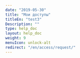 ```yaml
---
date: "2019-05-30"
title: "Мои доступы"
titleEn: "test3"
Description: ""
type: help_doc
layout: help_doc
weight: 9
menuIcon: unlock-alt
redirect: "/en/access/request/"
---
```





